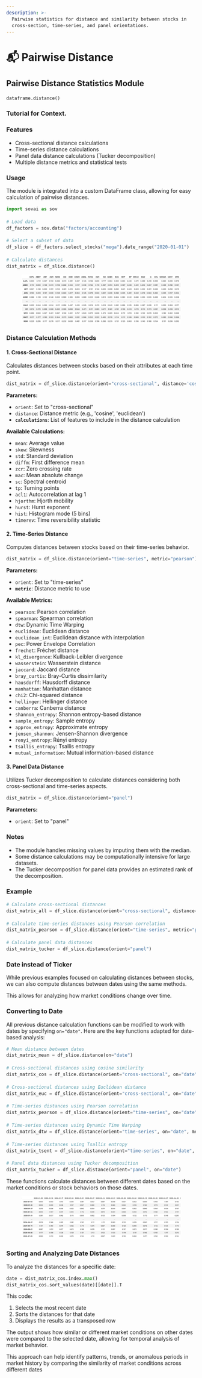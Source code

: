 ```yaml
---
description: >-
  Pairwise statistics for distance and similarity between stocks in
  cross-section, time-series, and panel orientations.
---
```


# 📬 Pairwise Distance

## Pairwise Distance Statistics Module

`dataframe.distance()`

### Tutorial for Context.

### Features

* Cross-sectional distance calculations
* Time-series distance calculations
* Panel data distance calculations (Tucker decomposition)
* Multiple distance metrics and statistical tests

### Usage

The module is integrated into a custom DataFrame class, allowing for easy calculation of pairwise distances.&#x20;

```python
import sovai as sov

# Load data
df_factors = sov.data("factors/accounting")

# Select a subset of data
df_slice = df_factors.select_stocks("mega").date_range("2020-01-01")

# Calculate distances
dist_matrix = df_slice.distance()
```

<figure><img src="../../.gitbook/assets/image (26).png" alt=""><figcaption></figcaption></figure>

### Distance Calculation Methods

#### 1. Cross-Sectional Distance

Calculates distances between stocks based on their attributes at each time point.

```python
dist_matrix = df_slice.distance(orient="cross-sectional", distance='cosine', calculations=features)
```

**Parameters:**

* `orient`: Set to "cross-sectional"
* `distance`: Distance metric (e.g., 'cosine', 'euclidean')
* **`calculations`**: List of features to include in the distance calculation

**Available Calculations:**

* `mean`: Average value
* `skew`: Skewness
* `std`: Standard deviation
* `diffm`: First difference mean
* `zcr`: Zero crossing rate
* `mac`: Mean absolute change
* `sc`: Spectral centroid
* `tp`: Turning points
* `acl1`: Autocorrelation at lag 1
* `hjorthm`: Hjorth mobility
* `hurst`: Hurst exponent
* `hist`: Histogram mode (5 bins)
* `timerev`: Time reversibility statistic

#### 2. Time-Series Distance

Computes distances between stocks based on their time-series behavior.

```python
dist_matrix = df_slice.distance(orient="time-series", metric="pearson")
```

**Parameters:**

* `orient`: Set to "time-series"
* **`metric`**: Distance metric to use

**Available Metrics:**

* `pearson`: Pearson correlation
* `spearman`: Spearman correlation
* `dtw`: Dynamic Time Warping
* `euclidean`: Euclidean distance
* `euclidean_int`: Euclidean distance with interpolation
* `pec`: Power Envelope Correlation
* `frechet`: Fréchet distance
* `kl_divergence`: Kullback-Leibler divergence
* `wasserstein`: Wasserstein distance
* `jaccard`: Jaccard distance
* `bray_curtis`: Bray-Curtis dissimilarity
* `hausdorff`: Hausdorff distance
* `manhattan`: Manhattan distance
* `chi2`: Chi-squared distance
* `hellinger`: Hellinger distance
* `canberra`: Canberra distance
* `shannon_entropy`: Shannon entropy-based distance
* `sample_entropy`: Sample entropy
* `approx_entropy`: Approximate entropy
* `jensen_shannon`: Jensen-Shannon divergence
* `renyi_entropy`: Rényi entropy
* `tsallis_entropy`: Tsallis entropy
* `mutual_information`: Mutual information-based distance

#### 3. Panel Data Distance

Utilizes Tucker decomposition to calculate distances considering both cross-sectional and time-series aspects.

```python
dist_matrix = df_slice.distance(orient="panel")
```

**Parameters:**

* `orient`: Set to "panel"

### Notes

* The module handles missing values by imputing them with the median.
* Some distance calculations may be computationally intensive for large datasets.
* The Tucker decomposition for panel data provides an estimated rank of the decomposition.

### Example

```python
# Calculate cross-sectional distances
dist_matrix_all = df_slice.distance(orient="cross-sectional", distance='cosine', calculations=features)

# Calculate time-series distances using Pearson correlation
dist_matrix_pearson = df_slice.distance(orient="time-series", metric="pearson")

# Calculate panel data distances
dist_matrix_tucker = df_slice.distance(orient="panel")
```

### Date instead of Ticker

While previous examples focused on calculating distances between stocks, we can also compute distances between dates using the same methods.&#x20;

This allows for analyzing how market conditions change over time.

### Converting to Date

All previous distance calculation functions can be modified to work with dates by specifying `on="date"`. Here are the key functions adapted for date-based analysis:

```python
# Mean distance between dates
dist_matrix_mean = df_slice.distance(on="date")

# Cross-sectional distances using cosine similarity
dist_matrix_cos = df_slice.distance(orient="cross-sectional", on="date", distance='cosine', calculations=features)

# Cross-sectional distances using Euclidean distance
dist_matrix_euc = df_slice.distance(orient="cross-sectional", on="date", distance='euclidean', calculations=features)

# Time-series distances using Pearson correlation
dist_matrix_pearson = df_slice.distance(orient="time-series", on="date", metric="pearson")

# Time-series distances using Dynamic Time Warping
dist_matrix_dtw = df_slice.distance(orient="time-series", on="date", metric="dtw")

# Time-series distances using Tsallis entropy
dist_matrix_tsent = df_slice.distance(orient="time-series", on="date", metric="tsallis_entropy")

# Panel data distances using Tucker decomposition
dist_matrix_tucker = df_slice.distance(orient="panel", on="date")
```

These functions calculate distances between different dates based on the market conditions or stock behaviors on those dates.

<figure><img src="../../.gitbook/assets/image (1) (1).png" alt=""><figcaption></figcaption></figure>

### Sorting and Analyzing Date Distances

To analyze the distances for a specific date:

```python
date = dist_matrix_cos.index.max()
dist_matrix_cos.sort_values(date)[[date]].T
```

This code:

1. Selects the most recent date
2. Sorts the distances for that date
3. Displays the results as a transposed row

The output shows how similar or different market conditions on other dates were compared to the selected date, allowing for temporal analysis of market behavior.

This approach can help identify patterns, trends, or anomalous periods in market history by comparing the similarity of market conditions across different dates
